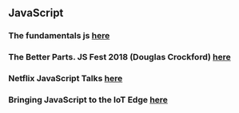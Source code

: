 ## JavaScript
### The fundamentals js [here](https://dev.to/syntax/the-fundamentals-js)
### The Better Parts. JS Fest 2018 (Douglas Crockford) [here](https://www.youtube.com/watch?v=XFTOG895C7c)
### Netflix JavaScript Talks [here](https://www.youtube.com/watch?v=WLqc0EX8Bmg)
### Bringing JavaScript to the IoT Edge [here](https://www.youtube.com/watch?v=bBzRLZWlco8)
